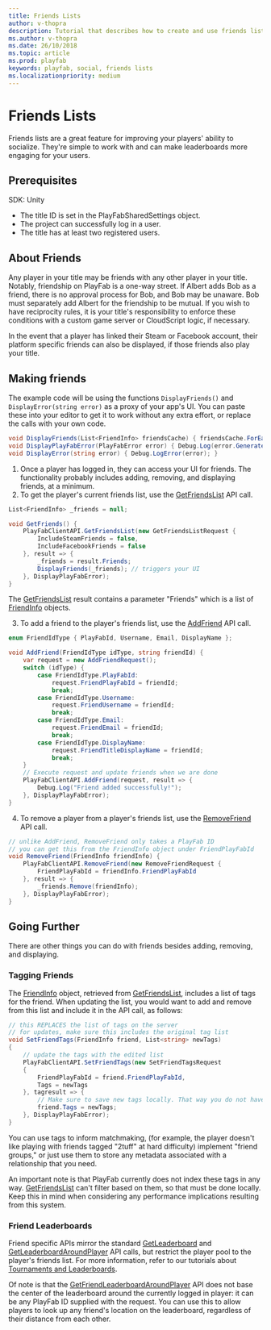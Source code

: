 ```yaml
---
title: Friends Lists
author: v-thopra
description: Tutorial that describes how to create and use friends lists.
ms.author: v-thopra
ms.date: 26/10/2018
ms.topic: article
ms.prod: playfab
keywords: playfab, social, friends lists
ms.localizationpriority: medium
---
```


# Friends Lists

Friends lists are a great feature for improving your players' ability to socialize. They're simple to work with and can make leaderboards more engaging for your users.

## Prerequisites

SDK: Unity

- The title ID is set in the PlayFabSharedSettings object.
- The project can successfully log in a user.
- The title has at least two registered users.

## About Friends

Any player in your title may be friends with any other player in your title. Notably, friendship on PlayFab is a one-way street. If Albert adds Bob as a friend, there is no approval process for Bob, and Bob may be unaware. Bob must separately add Albert for the friendship to be mutual. If you wish to have reciprocity rules, it is your title's responsibility to enforce these conditions with a custom game server or CloudScript logic, if necessary.

In the event that a player has linked their Steam or Facebook account, their platform specific friends can also be displayed, if those friends also play your title.

## Making friends

The example code will be using the functions `DisplayFriends()` and `DisplayError(string error)` as a proxy of your app's UI. You can paste these into your editor to get it to work without any extra effort, or replace the calls with your own code.

```csharp
void DisplayFriends(List<FriendInfo> friendsCache) { friendsCache.ForEach(f => Debug.Log(f.FriendPlayFabId)); }
void DisplayPlayFabError(PlayFabError error) { Debug.Log(error.GenerateErrorReport()); }
void DisplayError(string error) { Debug.LogError(error); }
```

1. Once a player has logged in, they can access your UI for friends. The functionality probably includes adding, removing, and displaying friends, at a minimum.
2. To get the player's current friends list, use the [GetFriendsList](https://api.playfab.com/documentation/Client/method/GetFriendsList) API call.

```csharp
List<FriendInfo> _friends = null;

void GetFriends() {
    PlayFabClientAPI.GetFriendsList(new GetFriendsListRequest {
        IncludeSteamFriends = false,
        IncludeFacebookFriends = false
    }, result => {
        _friends = result.Friends;
        DisplayFriends(_friends); // triggers your UI
    }, DisplayPlayFabError);
}
```

The [GetFriendsList](https://api.playfab.com/documentation/client/method/GetFriendsList) result contains a parameter "Friends" which is a list of [FriendInfo](https://api.playfab.com/documentation/Client/datatype/PlayFab.Client.Models/PlayFab.Client.Models.FriendInfo) objects.

3. To add a friend to the player's friends list, use the [AddFriend](https://api.playfab.com/documentation/Client/method/AddFriend) API call.

```csharp
enum FriendIdType { PlayFabId, Username, Email, DisplayName };

void AddFriend(FriendIdType idType, string friendId) {
    var request = new AddFriendRequest();
    switch (idType) {
        case FriendIdType.PlayFabId:
            request.FriendPlayFabId = friendId;
            break;
        case FriendIdType.Username:
            request.FriendUsername = friendId;
            break;
        case FriendIdType.Email:
            request.FriendEmail = friendId;
            break;
        case FriendIdType.DisplayName:
            request.FriendTitleDisplayName = friendId;
            break;
    }
    // Execute request and update friends when we are done
    PlayFabClientAPI.AddFriend(request, result => {
        Debug.Log("Friend added successfully!");
    }, DisplayPlayFabError);
}
```

4. To remove a player from a player's friends list, use the [RemoveFriend](https://api.playfab.com/documentation/Client/method/RemoveFriend) API call.

```csharp
// unlike AddFriend, RemoveFriend only takes a PlayFab ID
// you can get this from the FriendInfo object under FriendPlayFabId
void RemoveFriend(FriendInfo friendInfo) {
    PlayFabClientAPI.RemoveFriend(new RemoveFriendRequest {
        FriendPlayFabId = friendInfo.FriendPlayFabId
    }, result => {
        _friends.Remove(friendInfo);
    }, DisplayPlayFabError);
}
```

## Going Further

There are other things you can do with friends besides adding, removing, and displaying.

### Tagging Friends

The [FriendInfo](https://api.playfab.com/documentation/Client/datatype/PlayFab.Client.Models/PlayFab.Client.Models.FriendInfo) object, retrieved from [GetFriendsList](https://api.playfab.com/documentation/Client/method/GetFriendsList), includes a list of tags for the friend. When updating the list, you would want to add and remove from this list and include it in the API call, as follows:

```csharp
// this REPLACES the list of tags on the server
// for updates, make sure this includes the original tag list
void SetFriendTags(FriendInfo friend, List<string> newTags)
{
    // update the tags with the edited list
    PlayFabClientAPI.SetFriendTags(new SetFriendTagsRequest
    {
        FriendPlayFabId = friend.FriendPlayFabId,
        Tags = newTags
    }, tagresult => {
        // Make sure to save new tags locally. That way you do not have to hard-update friendlist
        friend.Tags = newTags;
    }, DisplayPlayFabError);
}
```

You can use tags to inform matchmaking, (for example, the player doesn't like playing with friends tagged "2tuff" at hard difficulty) implement "friend groups," or just use them to store any metadata associated with a relationship that you need.

An important note is that PlayFab currently does not index these tags in any way. [GetFriendsList](https://api.playfab.com/documentation/Client/method/GetFriendsList) can't filter based on them, so that must be done locally. Keep this in mind when considering any performance implications resulting from this system.

### Friend Leaderboards

Friend specific APIs mirror the standard [GetLeaderboard](https://api.playfab.com/documentation/Client/method/GetLeaderboard) and [GetLeaderboardAroundPlayer](https://api.playfab.com/documentation/Client/method/GetLeaderboardAroundPlayer) API calls, but restrict the player pool to the player's friends list. For more information, refer to our tutorials about [Tournaments and Leaderboards](../tournaments-leaderboards/tutorials.md).

Of note is that the [GetFriendLeaderboardAroundPlayer](https://api.playfab.com/documentation/Client/method/GetFriendLeaderboardAroundPlayer) API does not base the center of the leaderboard around the currently logged in player: it can be any PlayFab ID supplied with the request. You can use this to allow players to look up any friend's location on the leaderboard, regardless of their distance from each other.
